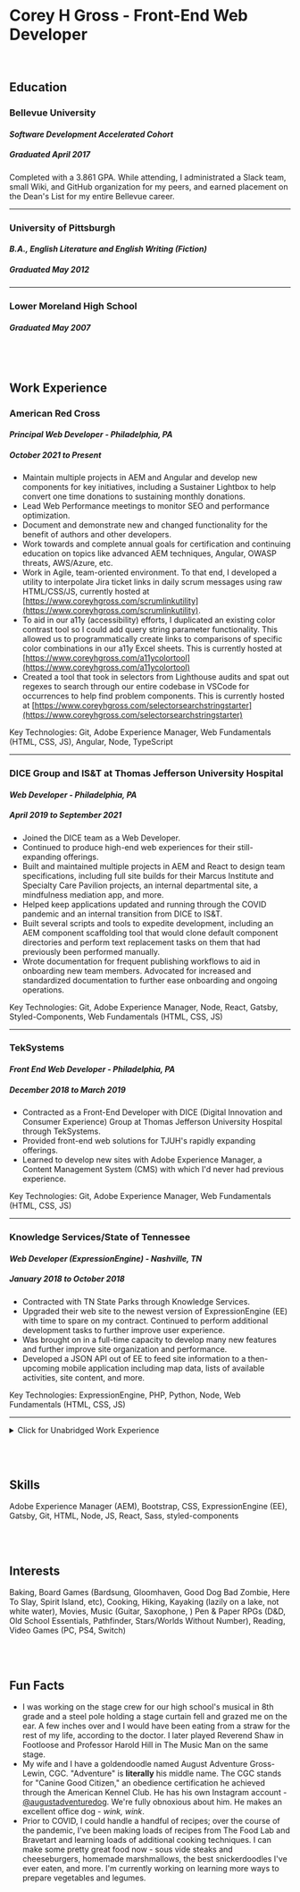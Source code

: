 # Corey H Gross - Front-End Web Developer

<br />

## Education

### **Bellevue University**

#### _Software Development Accelerated Cohort_

##### _Graduated April 2017_

Completed with a 3.861 GPA. While attending, I administrated a Slack team, small Wiki, and GitHub organization for my peers, and earned placement on the Dean's List for my entire Bellevue career.

---

### **University of Pittsburgh**

#### _B.A., English Literature and English Writing (Fiction)_

##### _Graduated May 2012_

---

### Lower Moreland High School

##### _Graduated May 2007_

<br /><br />

## Work Experience

### American Red Cross

#### _Principal Web Developer - Philadelphia, PA_

##### _October 2021 to Present_

- Maintain multiple projects in AEM and Angular and develop new components for key initiatives, including a Sustainer Lightbox to help convert one time donations to sustaining monthly donations.
- Lead Web Performance meetings to monitor SEO and performance optimization.
- Document and demonstrate new and changed functionality for the benefit of authors and other developers.
- Work towards and complete annual goals for certification and continuing education on topics like advanced AEM techniques, Angular, OWASP threats, AWS/Azure, etc.
- Work in Agile, team-oriented environment. To that end, I developed a utility to interpolate Jira ticket links in daily scrum messages using raw HTML/CSS/JS, currently hosted at [https://www.coreyhgross.com/scrumlinkutility](https://www.coreyhgross.com/scrumlinkutility).
- To aid in our a11y (accessibility) efforts, I duplicated an existing color contrast tool so I could add query string parameter functionality. This allowed us to programmatically create links to comparisons of specific color combinations in our a11y Excel sheets. This is currently hosted at [https://www.coreyhgross.com/a11ycolortool](https://www.coreyhgross.com/a11ycolortool)
- Created a tool that took in selectors from Lighthouse audits and spat out regexes to search through our entire codebase in VSCode for occurrences to help find problem components. This is currently hosted at [https://www.coreyhgross.com/selectorsearchstringstarter](https://www.coreyhgross.com/selectorsearchstringstarter)

Key Technologies: Git, Adobe Experience Manager, Web Fundamentals (HTML, CSS, JS), Angular, Node, TypeScript

---

### DICE Group and IS&T at Thomas Jefferson University Hospital

#### _Web Developer - Philadelphia, PA_

##### _April 2019 to September 2021_

- Joined the DICE team as a Web Developer.
- Continued to produce high-end web experiences for their still-expanding offerings.
- Built and maintained multiple projects in AEM and React to design team specifications, including full site builds for their Marcus Institute and Specialty Care Pavilion projects, an internal departmental site, a mindfulness mediation app, and more.
- Helped keep applications updated and running through the COVID pandemic and an internal transition from DICE to IS&T.
- Built several scripts and tools to expedite development, including an AEM component scaffolding tool that would clone default component directories and perform text replacement tasks on them that had previously been performed manually.
- Wrote documentation for frequent publishing workflows to aid in onboarding new team members. Advocated for increased and standardized documentation to further ease onboarding and ongoing operations.

Key Technologies: Git, Adobe Experience Manager, Node, React, Gatsby, Styled-Components, Web Fundamentals (HTML, CSS, JS)

---

### TekSystems

#### _Front End Web Developer - Philadelphia, PA_

##### _December 2018 to March 2019_

- Contracted as a Front-End Developer with DICE (Digital Innovation and Consumer Experience) Group at Thomas Jefferson University Hospital through TekSystems.
- Provided front-end web solutions for TJUH's rapidly expanding offerings.
- Learned to develop new sites with Adobe Experience Manager, a Content Management System (CMS) with which I'd never had previous experience.

Key Technologies: Git, Adobe Experience Manager, Web Fundamentals (HTML, CSS, JS)

---

### Knowledge Services/State of Tennessee

#### _Web Developer (ExpressionEngine) - Nashville, TN_

##### _January 2018 to October 2018_

- Contracted with TN State Parks through Knowledge Services.
- Upgraded their web site to the newest version of ExpressionEngine (EE) with time to spare on my contract. Continued to perform additional development tasks to further improve user experience.
- Was brought on in a full-time capacity to develop many new features and further improve site organization and performance.
- Developed a JSON API out of EE to feed site information to a then-upcoming mobile application including map data, lists of available activities, site content, and more.

Key Technologies: ExpressionEngine, PHP, Python, Node, Web Fundamentals (HTML, CSS, JS)

---

<details>
  <summary>Click for Unabridged Work Experience</summary>

### Southern Hobby Supply

#### _Software Engineer and Developer - Nashville, TN_

##### _October 2017 to December 2017_

- Aided SHS's burgeoning IT team as the first developer they'd ever hired.
- Modified and deployed a new e-commerce website by liaising with 3rd party CMS developers.
- Helped establish new task management and support helpdesk workflows to support customers during the launch of their new web store.

---

### Omaha Media Group

#### _Independent Contractor - Nashville, TN_

##### _June 2017 to September 2017_

- Nearly identical responsibilities to previous OMG position.
- New position accounts for working remotely and increased autonomy.

---

### Omaha Media Group

#### _Junior Web Application Developer - Omaha, NE_

##### _March 2016 to June 2017_

- Built client sites to design specifications.
- Integrated client site designs into ExpressionEngine (EE).
- Myriad other development tasks from entering content to performing SEO tuneups.
- Developed a Python script to scrape zips of images for hundreds of products from a client site and unzip them into labeled folders, a task assigned to me for at least a month; turned it into a few days of script writing and bug fixing with overnight executions.

---

### CSG International

#### _EPG Business Support - Omaha, NE_

##### _June 2015 to December 2015_

- Worked on a company-wide project cleanup effort.
- Pulled data from an Oracle database, analyzed projects, and took action according to specific criteria and interviews with project managers.
- In addition to project analysis, I also surveyed project managers regarding reporting strategies for a separate ongoing initiative.

---

### Cornerstone Staffing

#### _Data Entry Temp - Omaha, NE_

##### _September 2013 to May 2015_

- Moved data from scanned files into proprietary software used to analyze risk and determine cost for insuring fleets of motor vehicles.
- Required data manipulation and typing skills.
- Developed seeral specialized tools in Microsoft Excel to organize and analyze data more swiftly than manual methods before being accurately entered.
- Reviewed completed policies for accuracy before issuance.

---

### NCO Group

#### _Collector - Horsham, PA_

##### _February 2013 to July 2013_

- Located and provided consumers with repayment options for overdue financial arrangements.
- Professional, competitive, production-based environment.
- Training required in specialized computer systems, collection/privacy law, and call center production.
- Learned skip tracing and call-center production metrics.

</details>

<br /><br />

## Skills

Adobe Experience Manager (AEM),
Bootstrap,
CSS,
ExpressionEngine (EE),
Gatsby,
Git,
HTML,
Node,
JS,
React,
Sass,
styled-components

<br /><br />

## Interests

Baking,
Board Games (Bardsung, Gloomhaven, Good Dog Bad Zombie, Here To Slay, Spirit Island, etc),
Cooking,
Hiking,
Kayaking (lazily on a lake, not white water),
Movies,
Music (Guitar, Saxophone, )
Pen & Paper RPGs (D&D, Old School Essentials, Pathfinder, Stars/Worlds Without Number),
Reading,
Video Games (PC, PS4, Switch)

<br /><br />

## Fun Facts

- I was working on the stage crew for our high school's musical in 8th grade and a steel pole holding a stage curtain fell and grazed me on the ear. A few inches over and I would have been eating from a straw for the rest of my life, according to the doctor. I later played Reverend Shaw in Footloose and Professor Harold Hill in The Music Man on the same stage.
- My wife and I have a goldendoodle named August Adventure Gross-Lewin, CGC. "Adventure" is **literally** his middle name. The CGC stands for "Canine Good Citizen," an obedience certification he achieved through the American Kennel Club. He has his own Instagram account - [@augustadventuredog](https://www.instagram.com/augustadventuredog/). We're fully obnoxious about him. He makes an excellent office dog - _wink, wink_.
- Prior to COVID, I could handle a handful of recipes; over the course of the pandemic, I've been making loads of recipes from The Food Lab and Bravetart and learning loads of additional cooking techniques. I can make some pretty great food now - sous vide steaks and cheeseburgers, homemade marshmallows, the best snickerdoodles I've ever eaten, and more. I'm currently working on learning more ways to prepare vegetables and legumes.
